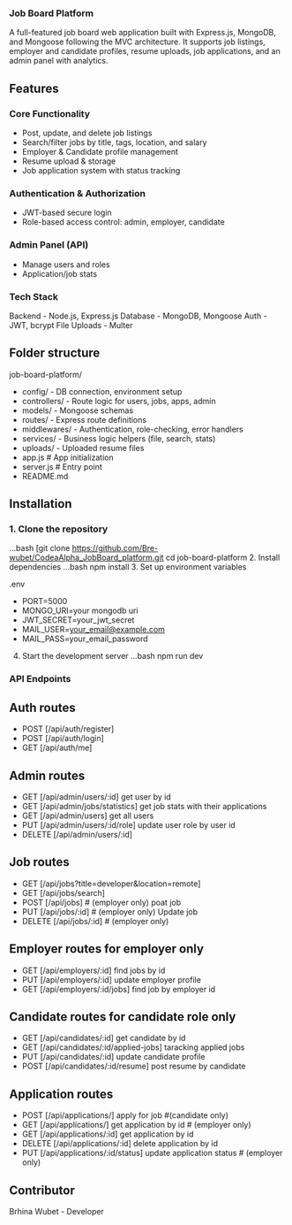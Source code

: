 ### Job Board Platform

A full-featured job board web application built with Express.js, MongoDB, and Mongoose following the MVC architecture. It supports job listings, employer and candidate profiles, resume uploads, job applications, and an admin panel with analytics.

## Features

### Core Functionality
-  Post, update, and delete job listings
-  Search/filter jobs by title, tags, location, and salary
-  Employer & Candidate profile management
-  Resume upload & storage
-  Job application system with status tracking

### Authentication & Authorization
- JWT-based secure login
- Role-based access control: admin, employer, candidate

### Admin Panel (API)
- Manage users and roles
- Application/job stats

### Tech Stack

 Backend      - Node.js, Express.js
 Database     - MongoDB, Mongoose 
 Auth         - JWT, bcrypt 
 File Uploads - Multer   

## Folder structure

  job-board-platform/
  
- config/ - DB connection, environment setup
- controllers/ - Route logic for users, jobs, apps, admin
- models/ - Mongoose schemas
- routes/ - Express route definitions
- middlewares/ - Authentication, role-checking, error handlers
- services/ - Business logic helpers (file, search, stats)
- uploads/ - Uploaded resume files
- app.js # App initialization
- server.js # Entry point
- README.md



## Installation

### 1. Clone the repository

...bash
[git clone https://github.com/Bre-wubet/CodeaAlpha_JobBoard_platform.git
cd job-board-platform
2. Install dependencies
...bash
npm install
3. Set up environment variables

.env
- PORT=5000
- MONGO_URI=your mongodb uri
- JWT_SECRET=your_jwt_secret
- MAIL_USER=your_email@example.com
- MAIL_PASS=your_email_password

4. Start the development server
...bash
npm run dev


### API Endpoints

## Auth routes
 - POST [/api/auth/register]
 - POST [/api/auth/login]
 - GET [/api/auth/me]

## Admin routes
 - GET  [/api/admin/users/:id] get user by id
 - GET  [/api/admin/jobs/statistics] get job stats with their applications
 - GET  [/api/admin/users] get all users
 - PUT  [/api/admin/users/:id/role] update user role by user id
 - DELETE  [/api/admin/users/:id]

## Job routes
 - GET [/api/jobs?title=developer&location=remote]
 - GET [/api/jobs/search]
 - POST [/api/jobs]       # (employer only) poat job
 - PUT [/api/jobs/:id]    # (employer only) Update job
 - DELETE [/api/jobs/:id] # (employer only)

## Employer routes for employer only
 - GET  [/api/employers/:id] find jobs by id
 - PUT  [/api/employers/:id]  update employer profile
 - GET [/api/employers/:id/jobs] find job by employer id

## Candidate routes for candidate role only
 - GET  [/api/candidates/:id] get candidate by id
 - GET  [/api/candidates/:id/applied-jobs] taracking applied jobs
 - PUT  [/api/candidates/:id] update candidate profile
 - POST [/api/candidates/:id/resume] post resume by candidate

## Application routes
 - POST [/api/applications/] apply for job #(candidate only)
 - GET [/api/applications/]   get application by id # (employer only)
 - GET  [/api/applications/:id] get application by id
 - DELETE  [/api/applications/:id] delete application by id
 - PUT [/api/applications/:id/status] update application status # (employer only)

 ## Contributor
 Brhina Wubet - Developer 
